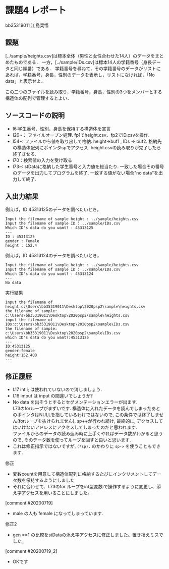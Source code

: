 # 課題4 レポート

bb35319011 江島奨悟

## 課題

[../sample/heights.csv]は標本全体（男性と女性合わせた14人）のデータをまとめたものである．
一方，[../sample/IDs.csv]は標本14人の学籍番号（身長データと同じ順番）である．
学籍番号を尋ねて，その学籍番号のデータがリストにあれば，学籍番号，身長，性別のデータを表示し，リストになければ，「No data」と表示せよ．

この二つのファイルを読み取り，学籍番号，身長，性別の3つをメンバーとする構造体の配列で管理するとよい．

## ソースコードの説明
- l6:学生番号、性別、身長を保持する構造体を宣言
- l20~：
  ファイルオープン処理.
  fp1でheight.csv、fp2でID.csvを操作.
- l54~:
  ファイルから値を取り出して格納.
  height->buf1 , IDs -> buf2.
  格納先の構造体配列にポインタspでアクセス.
  height.csvの読み取りが完了したら終了させる.
- l70：検索値の入力を受け取る
- l73~:
  stDataに格納した学生番号と入力値を総当たり.
  一致した場合その番号のデータを出力してプログラムを終了.
  一致する値がない場合"no data"を出力して終了.


  

## 入出力結果

例えば，ID 45313125のデータを調べたいとき，

```
Input the filename of sample height : ../sample/heights.csv
Input the filename of sample ID : ../sample/IDs.csv
Which ID's data do you want? : 45313125
---
ID : 45313125
gender : Female
height : 152.4
```

例えば，ID 45313124のデータを調べたいとき，

```
Input the filename of sample height : ../sample/heights.csv
Input the filename of sample ID : ../sample/IDs.csv
Which ID's data do you want? : 45313124
---
No data
```

実行結果
```
input the filename of height:c:\Users\bb35319011\Desktop\2020psp2\sample\heights.csv
the filename of sample: c:\Users\bb35319011\Desktop\2020psp2\sample\heights.csv
input the filename of IDs:c:\Users\bb35319011\Desktop\2020psp2\sample\IDs.csv
the filename of sample: c:\Users\bb35319011\Desktop\2020psp2\sample\IDs.csv
which ID's data do you want?:45313125
---
ID:45313125
gender:female
height:152.400
---
```

## 修正履歴
- l.17 int i; は使われていないので消しましょう. 
- l.16 imput は input の間違いでしょうか?
- No data を出そうとするとセグメンテーションエラーが出ます.  
l.73のforループがまずいです. 構造体に入れたデータを読んでしまったあとのポインタはNULLを指しているわけではないので, この条件では終了しません(forループを抜けられません). sp++が行われ続け, 最終的に, アクセスしてはいけないアドレスにアクセスしてしまったのだと思われます.  
ファイルからのデータの読み込み時に上手くやればデータ数がわかると思うので, そのデータ数を使ってループを回すと良いと思います.
- これは修正指示ではないですが, `(*sp).` のかわりに `sp->` を使うこともできます. 

修正
- 変数countを用意して構造体配列に格納するたびにインクリメントしてデータ数を保持するようにしました
- それに合わせて、l.73のfor ループをint型変数iで操作するように変更し、添え字アクセスを用いることにしました。

[comment #20200719]
- male の人も female になってしまっています. 

修正2
- gen ==1 の比較をstDataの添え字アクセスに修正しました。置き換えミスでした。

[comment #20200719_2]
- OKです